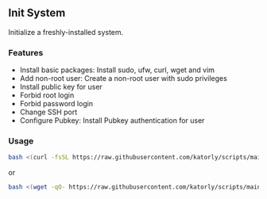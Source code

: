 ## Init System
Initialize a freshly-installed system.

### Features
- Install basic packages: Install sudo, ufw, curl, wget and vim
- Add non-root user: Create a non-root user with sudo privileges
- Install public key for user
- Forbid root login
- Forbid password login
- Change SSH port
- Configure Pubkey: Install Pubkey authentication for user

### Usage
```bash
bash <(curl -fsSL https://raw.githubusercontent.com/katorly/scripts/main/debian/init/init.sh)
```
or
```bash
bash <(wget -qO- https://raw.githubusercontent.com/katorly/scripts/main/debian/init/init.sh)
```
